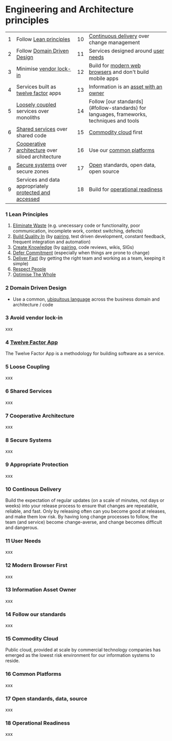 
# Engineering and Architecture principles

|   |    |   |   |
|---|---|---|---|
|1|Follow [Lean principles](#lean)|10|[Continuous delivery](#cd) over change management
|2|Follow [Domain Driven Design](#ddd)|11|Services designed around [user needs](#user-needs)
|3|Minimise [vendor lock-in](#vendor-lock-in)|12|Build for [modern web browsers](#modern-browser-first) and don't build mobile apps
|4|Services built as [twelve factor](#twelve-factor) apps|13|Information is an [asset with an owner](#iao)
|5|[Loosely coupled](#loosely-coupled) services over monoliths|14|Follow [our standards] (#follow-standards) for languages, frameworks, techniques and tools
|6|[Shared services](#shared-services) over shared code|15|[Commodity cloud](#commodity-cloud) first
|7|[Cooperative architecture](#cooperative-architecture) over siloed architecture|16|Use our [common platforms](#common-platforms)
|8|[Secure systems](#secure-systems) over secure zones|17|[Open](#open) standards, open data, open source
|9|Services and data appropriately [protected and accessed](#protected-services)|18|Build for [operational readiness](#operational-readiness)


### <a name="lean"></a>1 Lean Principles
1. [Eliminate Waste](http://www.allaboutagile.com/lean-principles-1-eliminate-waste/) (e.g. unecessary code or functionality, poor communication, incomplete work, context switching, defects)
2. [Build Quality In](http://www.allaboutagile.com/lean-principles-2-build-quality-in/) (by [pairing](http://www.jamesshore.com/Agile-Book/pair_programming.html), test driven development, constant feedback, frequent integration and automation)
3. [Create Knowledge](http://www.allaboutagile.com/lean-principles-3-create-knowledge/) (by [pairing](http://www.jamesshore.com/Agile-Book/pair_programming.html), code reviews, wikis, SIGs)
4. [Defer Commitment](http://www.allaboutagile.com/lean-principles-4-defer-commitment/) (especially when things are prone to change)
5. [Deliver Fast](http://www.allaboutagile.com/lean-principles-5-deliver-fast/) (by getting the right team and working as a team, keeping it simple)
6. [Respect People](http://www.allaboutagile.com/lean-principle-6-respect-people/)
7. [Optimise The Whole](http://www.allaboutagile.com/lean-principle-7-optimise-the-whole/)

### <a name="ddd"></a>2 Domain Driven Design
* Use a common, [ubiquitous language](http://www.jamesshore.com/Agile-Book/ubiquitous_language.html) across the business domain and architecture / code

### <a name="vendor-lock-in"></a>3 Avoid vendor lock-in
xxx

### 4 <a name="twelve-factor" href = "/principles/twelve-factor.md">Twelve Factor App</a>
The Twelve Factor App is a methodology for building software as a service.

### <a name="loosely-coupled"></a>5 Loose Coupling
xxx

### <a name="shared-services"></a>6 Shared Services
xxx

### <a name="cooperative-architecture"></a>7 Cooperative Architecture
xxx

### <a name="secure-systems"></a>8 Secure Systems
xxx

### <a name="appropriate-protection"></a>9 Appropriate Protection
xxx

### <a name="cd"></a>10 Continous Delivery
Build the expectation of regular updates (on a scale of minutes, not days or weeks) into your release process to ensure that changes are repeatable, reliable, and fast. Only by releasing often can you become good at releases, and make them low risk. By having long change processes to follow, the team (and service) become change-averse, and change becomes difficult and dangerous.

### <a name="user-needs"></a>11 User Needs
xxx

### <a name="modern-browser-first"></a>12 Modern Browser First
xxx

### <a name="iao"></a>13 Information Asset Owner
xxx

### <a name="follow-standards"></a>14 Follow our standards
xxx

### <a name="commodity-cloud"></a>15 Commodity Cloud
Public cloud, provided at scale by commercial technology companies has emerged as the lowest risk environment for our information systems to reside. 

### <a name="common-platforms"></a>16 Common Platforms
xxx

### <a name="open"></a>17 Open standards, data, source
xxx

### <a name="operational-readiness"></a>18 Operational Readiness
xxx












